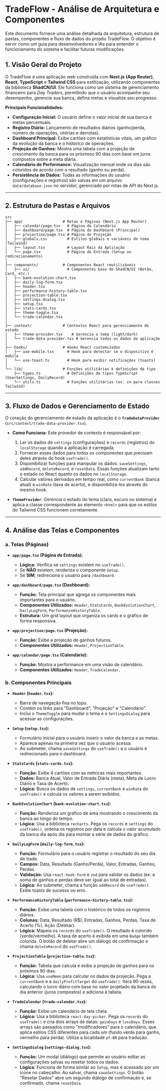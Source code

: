 # TradeFlow - Análise de Arquitetura e Componentes

Este documento fornece uma análise detalhada da arquitetura, estrutura de pastas, componentes e fluxo de dados do projeto TradeFlow. O objetivo é servir como um guia para desenvolvedores e IAs para entender o funcionamento do sistema e facilitar futuras modificações.

## 1. Visão Geral do Projeto

O TradeFlow é uma aplicação web construída com **Next.js (App Router)**, **React**, **TypeScript** e **Tailwind CSS** para estilização, utilizando componentes da biblioteca **ShadCN/UI**. Ele funciona como um sistema de gerenciamento financeiro para *Day Traders*, permitindo que o usuário acompanhe seu desempenho, gerencie sua banca, defina metas e visualize seu progresso.

**Principais Funcionalidades:**
- **Configuração Inicial:** O usuário define o valor inicial de sua banca e metas percentuais.
- **Registro Diário:** Lançamento de resultados diários (ganho/perda, número de operações, vitórias e derrotas).
- **Dashboard Principal:** Exibe cartões com estatísticas vitais, um gráfico da evolução da banca e o histórico de operações.
- **Projeção de Ganhos:** Mostra uma tabela com a projeção de crescimento da banca para os próximos 90 dias com base em juros compostos sobre a meta diária.
- **Calendário de Performance:** Visualização mensal onde os dias são coloridos de acordo com o resultado (ganho ou perda).
- **Persistência de Dados:** Todas as informações do usuário (configurações e registros) são salvas em um arquivo `data/database.json` no servidor, gerenciado por rotas de API do Next.js.

---

## 2. Estrutura de Pastas e Arquivos

```
src
├── app/                  # Rotas e Páginas (Next.js App Router)
│   ├── calendar/page.tsx   # Página do Calendário
│   ├── dashboard/page.tsx  # Página do Dashboard (Principal)
│   ├── projection/page.tsx # Página de Projeção
│   ├── globals.css         # Estilos globais e variáveis de tema (Tailwind)
│   ├── layout.tsx          # Layout Raiz da Aplicação
│   └── page.tsx            # Página de Entrada (Setup ou redirecionamento)
│
├── components/           # Componentes React reutilizáveis
│   ├── ui/                 # Componentes base do ShadCN/UI (Botão, Card, etc.)
│   ├── bank-evolution-chart.tsx
│   ├── daily-log-form.tsx
│   ├── header.tsx
│   ├── performance-history-table.tsx
│   ├── projection-table.tsx
│   ├── settings-dialog.tsx
│   ├── setup.tsx
│   ├── stats-cards.tsx
│   ├── theme-toggle.tsx
│   └── trade-calendar.tsx
│
├── context/              # Contextos React para gerenciamento de estado
│   ├── theme-provider.tsx    # Gerencia o tema (light/dark)
│   └── trade-data-provider.tsx # Gerencia todos os dados da aplicação
│
├── hooks/                # Hooks React customizados
│   ├── use-mobile.tsx      # Hook para detectar se o dispositivo é mobile
│   └── use-toast.ts        # Hook para exibir notificações (toasts)
│
└── lib/                  # Funções utilitárias e definições de tipo
    ├── types.ts            # Definições de tipos TypeScript (UserSettings, DailyRecord)
    └── utils.ts            # Funções utilitárias (ex: cn para classes Tailwind)
```

---

## 3. Fluxo de Dados e Gerenciamento de Estado

O coração do gerenciamento de estado da aplicação é o **`TradeDataProvider`** (`src/context/trade-data-provider.tsx`).

- **Como Funciona:** Este provedor de contexto é responsável por:
    1.  Ler os dados de `settings` (configurações) e `records` (registros) do `localStorage` quando a aplicação é carregada.
    2.  Fornecer esses dados para todos os componentes que precisam deles através do hook `useTrade()`.
    3.  Disponibilizar funções para manipular os dados: `saveSettings`, `addRecord`, `deleteRecord`, e `resetData`. Essas funções atualizam tanto o estado no React quanto os dados no `localStorage`.
    4.  Calcular valores derivados em tempo real, como `currentBank` (banca atual) e `winRate` (taxa de acerto), e disponibilizá-los através do mesmo hook.

- **`ThemeProvider`**: Gerencia o estado do tema (claro, escuro ou sistema) e aplica a classe correspondente ao elemento `<html>` para que os estilos do Tailwind CSS funcionem corretamente.

---

## 4. Análise das Telas e Componentes

### a. Telas (Páginas)

-   **`app/page.tsx` (Página de Entrada):**
    -   **Lógica:** Verifica se `settings` existem no `useTrade()`.
    -   Se **NÃO** existem, renderiza o componente `Setup`.
    -   Se **SIM**, redireciona o usuário para `/dashboard`.

-   **`app/dashboard/page.tsx` (Dashboard):**
    -   **Função:** Tela principal que agrega os componentes mais importantes para o usuário.
    -   **Componentes Utilizados:** `Header`, `StatsCards`, `BankEvolutionChart`, `DailyLogForm`, `PerformanceHistoryTable`.
    -   **Estrutura:** Um grid layout que organiza os cards e o gráfico de forma responsiva.

-   **`app/projection/page.tsx` (Projeção):**
    -   **Função:** Exibe a projeção de ganhos futuros.
    -   **Componentes Utilizados:** `Header`, `ProjectionTable`.

-   **`app/calendar/page.tsx` (Calendário):**
    -   **Função:** Mostra a performance em uma visão de calendário.
    -   **Componentes Utilizados:** `Header`, `TradeCalendar`.

### b. Componentes Principais

-   **`Header` (`header.tsx`):**
    -   Barra de navegação fixa no topo.
    -   Contém os links para "Dashboard", "Projeção" e "Calendário".
    -   Inclui o `ThemeToggle` para mudar o tema e o `SettingsDialog` para acessar as configurações.

-   **`Setup` (`setup.tsx`):**
    -   Formulário inicial para o usuário inserir o valor da banca e as metas.
    -   Aparece apenas na primeira vez que o usuário acessa.
    -   Ao submeter, chama `saveSettings` do `useTrade()` e o usuário é redirecionado para o dashboard.

-   **`StatsCards` (`stats-cards.tsx`):**
    -   **Função:** Exibe 4 cartões com as métricas mais importantes.
    -   **Dados:** Banca Atual, Valor de Entrada Diária (meta), Meta de Lucro Diário e Taxa de Acerto.
    -   **Lógica:** Busca os dados de `settings`, `currentBank` e `winRate` do `useTrade()` e calcula os valores a serem exibidos.

-   **`BankEvolutionChart` (`bank-evolution-chart.tsx`):**
    -   **Função:** Renderiza um gráfico de área mostrando o crescimento da banca ao longo do tempo.
    -   **Lógica:** Usa a biblioteca `recharts`. Pega os `records` e `settings` do `useTrade()`, ordena os registros por data e calcula o valor acumulado da banca dia após dia para montar a série de dados do gráfico.

-   **`DailyLogForm` (`daily-log-form.tsx`):**
    -   **Função:** Formulário para o usuário registrar o resultado do seu dia de trade.
    -   **Campos:** Data, Resultado (Ganho/Perda), Valor, Entradas, Ganhos, Perdas.
    -   **Validação:** Usa `react-hook-form` e `zod` para validar os dados (ex: a soma de ganhos e perdas deve ser igual ao total de entradas).
    -   **Lógica:** Ao submeter, chama a função `addRecord` do `useTrade()`. Exibe toasts de sucesso ou erro.

-   **`PerformanceHistoryTable` (`performance-history-table.tsx`):**
    -   **Função:** Exibe uma tabela com o histórico de todos os registros diários.
    -   **Colunas:** Data, Resultado (R$), Entradas, Ganhos, Perdas, Taxa de Acerto (%), Ação (Deletar).
    -   **Lógica:** Mapeia os `records` do `useTrade()`. O resultado é colorido (verde/vermelho). A taxa de acerto é exibida em uma `Badge` também colorida. O botão de deletar abre um diálogo de confirmação e chama `deleteRecord` do `useTrade()`.

-   **`ProjectionTable` (`projection-table.tsx`):**
    -   **Função:** Tabela que calcula e exibe a projeção de ganhos para os próximos 90 dias.
    -   **Lógica:** Usa `useMemo` para calcular os dados da projeção. Pega a `currentBank` e a `dailyProfitTarget` do `useTrade()`. Itera 90 vezes, calculando o lucro diário com base no valor projetado da banca do dia anterior (juros compostos) e adiciona à tabela.

-   **`TradeCalendar` (`trade-calendar.tsx`):**
    -   **Função:** Exibe um calendário de tela cheia.
    -   **Lógica:** Usa a biblioteca `react-day-picker`. Pega os `records` do `useTrade()` e cria dois arrays de datas: `gainDays` e `lossDays`. Esses arrays são passados como "modificadores" para o calendário, que aplica estilos CSS diferentes para cada um (fundo verde para ganho, vermelho para perda). Utiliza a localidade `pt-BR` para tradução.

-   **`SettingsDialog` (`settings-dialog.tsx`):**
    -   **Função:** Um modal (diálogo) que permite ao usuário editar as configurações salvas ou resetar todos os dados.
    -   **Lógica:** Funciona de forma similar ao `Setup`, mas é acessado por um ícone no cabeçalho. Ao salvar, chama `saveSettings`. O botão "Resetar Dados" abre um segundo diálogo de confirmação e, se confirmado, chama `resetData`.
